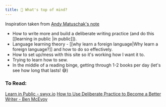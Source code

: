 ```yaml
---
title: 🤔 What's top of mind?
---
```


Inspiration taken from [Andy Matuschak's note](https://notes.andymatuschak.org/About_these_notes?stackedNotes=zUw5PuD8op9oq8kHvni6sug6eRTNtR9Wqma)

- How to write more and build a deliberate writing practice (and do this [[learning in public |in public]]).
- Language learning theory - [[why learn a foreign language|Why learn a foreign language?]] and how to do so effectively.
- How to set up/mess with this site so it's working how I want it to.
- Trying to learn how to sew.
- In the middle of a reading binge, getting through 1-2 books per day (let's see how long that lasts! 😅)

### To Read:
[Learn in Public - swyx.io](https://www.swyx.io/learn-in-public/)
[How to Use Deliberate Practice to Become a Better Writer - Ben McEvoy](https://benjaminmcevoy.com/use-deliberate-practice-become-better-writer/)
